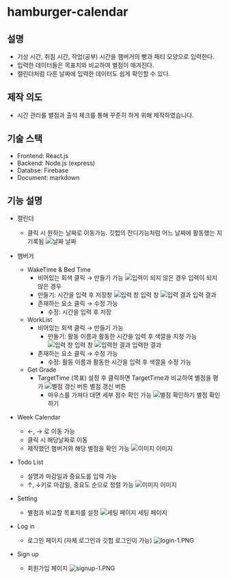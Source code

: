 # hamburger-calendar

## 설명

- 기상 시간, 취침 시간, 작업(공부) 시간을 햄버거의 빵과 패티 모양으로 입력한다.
- 입력한 데이터들은 목표치와 비교하여 별점이 매겨진다.
- 캘린더처럼 다른 날짜에 입력한 데이터도 쉽게 확인할 수 있다.

## 제작 의도

- 시간 관리를 별점과 출석 체크를 통해 꾸준히 하게 위해 제작하였습니다.

## 기술 스택

- Frontend: React.js
- Backend: Node.js (express)
- Databse: Firebase
- Document: markdown


## 기능 설명

- 캘린더
  - 클릭 시 원하는 날짜로 이동가능. 깃헙의 잔디기능처럼 어느 날짜에 활동했는 지 기록됨
    ![날짜](document/calendar-1.png)
    날짜
- 햄버거
  - WakeTime & Bed Time
    - 비어있는 회색 클릭 → 만들기 가능
      ![입력이 되지 않은 경우](document/bedtime-1.png)
      입력이 되지 않은 경우
    - 만들기: 시간을 입력 후 저장창
      ![입력 창](document/waketime-1.png)
      입력 창
      ![입력 결과](document/waketime-2.png)
      입력 결과
    - 존재하는 요소 클릭 → 수정 가능
      - 수정: 시간을 입력 후 저장
  - WorkList
    - 비어있는 회색 클릭 → 만들기 가능
      - 만들기: 활동 이름과 활동한 시간을 입력 후 색깔을 지정 가능
        ![입력 창](document/work-1.png)
        입력 창
        ![입력한 결과](document/work-2.png)
        입력한 결과
    - 존재하는 요소 클릭 → 수정 가능
      - 수정: 활동 이름과 활동한 시간을 입력 후 색깔을 수정 가능
  - Get Grade
    - TargetTime (목표) 설정 후 클릭하면 TargetTime과 비교하여 별점을 평가
      ![별점 갱신 버튼](document/grade-1.png)
      별점 갱신 버튼
      - 마우스를 가져다 대면 세부 점수 확인 가능
        ![별점 확인하기](document/grade-2.png)
        별점 확인하기
- Week Calendar
  - ←, → 로 이동 가능
  - 클릭 시 해당날짜로 이동
  - 제작했던 햄버거와 해당 별점을 확인 가능
    ![이미지](document/week-1.png)
    이미지
- Todo List
  - 설명과 마감일과 중요도를 입력 가능
  - ↑, ↓키로 마감일, 중요도 순으로 정렬 가능
    ![이미지](document/todo-1.png)
    이미지
- Setting

  - 별점과 비교할 목표치를 설정
    ![세팅 페이지](document/setting-1.png)
    세팅 페이지

- Log in
  - 로그인 페이지 (자체 로그인과 깃헙 로그인이 가능)
    ![login-1.PNG](document/login-1.png)
- Sign up
  - 회원가입 페이지
    ![signup-1.PNG](document/signup-1.png)
